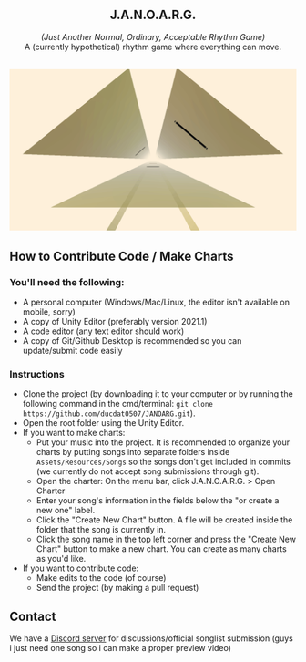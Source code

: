 <div style="text-align:center">
    <h2>J.A.N.O.A.R.G.</h2>
    <i>(Just Another Normal, Ordinary, Acceptable Rhythm Game)</i><br/>
    A (currently hypothetical) rhythm game where everything can move.
    <br/><br/>
</div>

![Looks, name, and chart not final](Previews/preview.gif)

## How to Contribute Code / Make Charts

### You'll need the following:
* A personal computer (Windows/Mac/Linux, the editor isn't available on mobile, sorry)
* A copy of Unity Editor (preferably version 2021.1)
* A code editor (any text editor should work)
* A copy of Git/Github Desktop is recommended so you can update/submit code easily

### Instructions
* Clone the project (by downloading it to your computer or by running the following command in the cmd/terminal: `git clone https://github.com/ducdat0507/JANOARG.git`).
* Open the root folder using the Unity Editor.
* If you want to make charts:
    * Put your music into the project. It is recommended to organize your charts by putting songs into separate folders inside `Assets/Resources/Songs` so the songs don't get included in commits (we currently do not accept song submissions through git).
    * Open the charter: On the menu bar, click J.A.N.O.A.R.G. > Open Charter
    * Enter your song's information in the fields below the "or create a new one" label.
    * Click the "Create New Chart" button. A file will be created inside the folder that the song is currently in.
    * Click the song name in the top left corner and press the "Create New Chart" button to make a new chart. You can create as many charts as you'd like.
* If you want to contribute code:
    * Make edits to the code (of course)
    * Send the project (by making a pull request)

## Contact
We have a [Discord server](https://discord.gg/vXJTPFQBHm) for discussions/official songlist submission
(guys i just need one song so i can make a proper preview video)
